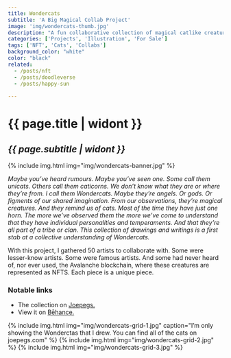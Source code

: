 ```yaml
---
title: Wondercats
subtitle: 'A Big Magical Collab Project'
image: 'img/wondercats-thumb.jpg'
description: "A fun collaborative collection of magical catlike creatures."
categories: ['Projects', 'Illustration', 'For Sale']
tags: ['NFT', 'Cats', 'Collabs']
background_color: "white"
color: "black"
related:
  - /posts/nft
  - /posts/doodleverse
  - /posts/happy-sun
  
---
```

# {{ page.title | widont }}
## *{{ page.subtitle | widont }}*

{% include img.html img="img/wondercats-banner.jpg" %}

*Maybe you’ve heard rumours. Maybe you’ve seen one. Some call them unicats. Others call them caticorns. We don’t know what they are or where they’re from. I call them Wondercats. Maybe they’re angels. Or gods. Or figments of our shared imagination. From our observations, they’re magical creatures. And they remind us of cats. Most of the time they have just one horn. The more we’ve observed them the more we’ve come to understand that they have individual personalities and temperaments. And that they’re all part of a tribe or clan. This collection of drawings and writings is a first stab at a collective understanding of Wondercats.*

With this project, I gathered 50 artists to collaborate with. Some were lesser-know artists. Some were famous artists. And some had never heard of, nor ever used, the Avalanche blockchain, where these creatures are represented as NFTS. Each piece is a unique piece.

### Notable links
- The collection on [Joepegs.](https://ttkb.me/wcats)
- View it on [Bēhance.](https://www.behance.net/gallery/155432147/Wondercats-A-Big-Magical-Collab-Project)

{% include img.html img="img/wondercats-grid-1.jpg" caption="I’m only showing the Wonderctas that I drew. You can find all of the cats on joepegs.com" %}
{% include img.html img="img/wondercats-grid-2.jpg" %}
{% include img.html img="img/wondercats-grid-3.jpg" %}